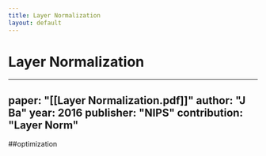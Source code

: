 ```yaml
---
title: Layer Normalization
layout: default
---
```


# Layer Normalization

---
paper: "[[Layer Normalization.pdf]]"
author: "J Ba"
year: 2016
publisher: "NIPS"
contribution: "Layer Norm"
---
##optimization 